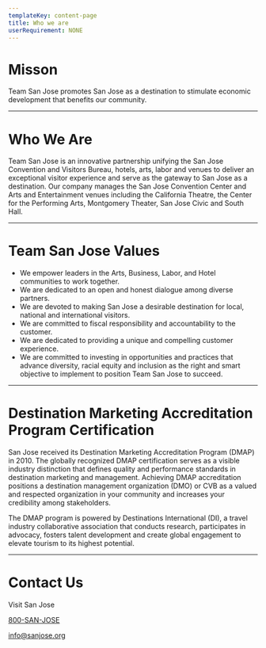 ```yaml
---
templateKey: content-page
title: Who we are
userRequirement: NONE
---
```

# **Misson**

Team San Jose promotes San Jose as a destination to stimulate economic development that benefits our community.

- - -

# **Who We Are**

Team San Jose is an innovative partnership unifying the San Jose Convention and Visitors Bureau, hotels, arts, labor and venues to deliver an exceptional visitor experience and serve as the gateway to San Jose as a destination. Our company manages the San Jose Convention Center and Arts and Entertainment venues including the California Theatre, the Center for the Performing Arts, Montgomery Theater, San Jose Civic and South Hall.

- - -

# **Team San Jose Values**

* We empower leaders in the Arts, Business, Labor, and Hotel communities to work together.
* We are dedicated to an open and honest dialogue among diverse partners.
* We are devoted to making San Jose a desirable destination for local, national and international visitors.
* We are committed to fiscal responsibility and accountability to the customer.
* We are dedicated to providing a unique and compelling customer experience.
* We are committed to investing in opportunities and practices that advance diversity, racial equity and inclusion as the right and smart objective to implement to position Team San Jose to succeed.

- - -

# **Destination Marketing Accreditation Program Certification**

San Jose received its Destination Marketing Accreditation Program (DMAP) in 2010. The globally recognized DMAP certification serves as a visible industry distinction that defines quality and performance standards in destination marketing and management. Achieving DMAP accreditation positions a destination management organization (DMO) or CVB as a valued and respected organization in your community and increases your credibility among stakeholders.

The DMAP program is powered by Destinations International (DI), a travel industry collaborative association that conducts research, participates in advocacy, fosters talent development and create global engagement to elevate tourism to its highest potential.

- - -

# **Contact Us**

Visit San Jose

[800-SAN-JOSE](tel:800-SAN-JOSE)

[info@sanjose.org](mailto:info@sanjose.org)